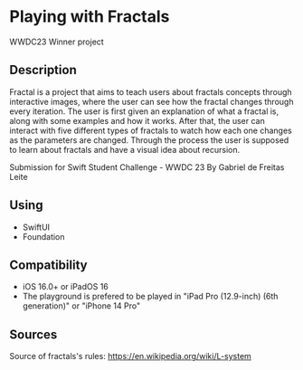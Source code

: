 # Playing with Fractals
WWDC23 Winner project

## Description

Fractal is a project that aims to teach users about fractals concepts through interactive images, where the user can see how the fractal changes through every iteration. The user is first given an explanation of what a fractal is, along with some examples and how it works. After that, the user can interact with five different types of fractals to watch how each one changes as the parameters are changed. Through the process the user is supposed to learn about fractals and have a visual idea about recursion.

Submission for Swift Student Challenge - WWDC 23 By Gabriel de Freitas Leite

## Using

- SwiftUI
- Foundation

## Compatibility

- iOS 16.0+ or iPadOS 16
- The playground is prefered to be played in "iPad Pro (12.9-inch) (6th generation)" or "iPhone 14 Pro"

## Sources

Source of fractals's rules: https://en.wikipedia.org/wiki/L-system

